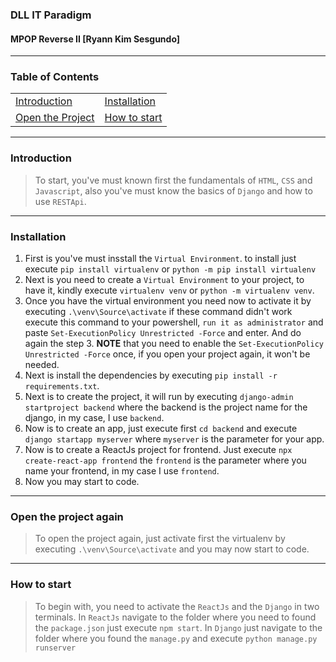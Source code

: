 ### DLL IT Paradigm
#### MPOP Reverse II [Ryann Kim Sesgundo]

---
### Table of Contents
| | |
|---|---|
| [Introduction](#introduction) | [Installation](#installation) |
| [Open the Project](#open-the-project-again) | [How to start](#how-to-start) |

---
### Introduction
> To start, you've must known first the fundamentals of `HTML`, `CSS` and `Javascript`, also you've must know the basics of `Django` and how to use `RESTApi`.

---
### Installation
1. First is you've must insstall the `Virtual Environment`. to install just execute `pip install virtualenv` or `python -m pip install virtualenv`
2. Next is you need to create a `Virtual Environment` to your project, to have it, kindly execute `virtualenv venv` or `python -m virtualenv venv`.
3. Once you have the virtual environment you need now to activate it by executing `.\venv\Source\activate` if these command didn't work execute this
command to your powershell, `run it as administrator` and paste `Set-ExecutionPolicy Unrestricted -Force` and enter. And do again the step 3. **NOTE** that you
need to enable the `Set-ExecutionPolicy Unrestricted -Force` once, if you open your project again, it won't be needed.
4. Next is install the dependencies by executing `pip install -r requirements.txt`.
5. Next is to create the project, it will run by executing `django-admin startproject backend` where the backend is the project name for the django, in my case,
I use `backend`.
6. Now is to create an app, just execute first `cd backend` and execute `django startapp myserver` where `myserver` is the parameter for your app.
7. Now is to create a ReactJs project for frontend. Just execute `npx create-react-app frontend` the `frontend` is the parameter where you name your
frontend, in my case I use `frontend`.
8. Now you may start to code.

---
### Open the project again
> To open the project again, just activate first the virtualenv by executing `.\venv\Source\activate` and you may now start to code.

---
### How to start
> To begin with, you need to activate the `ReactJs` and the `Django` in two terminals. In `ReactJs` navigate to the folder where you need to found
the `package.json` just execute `npm start`. In `Django` just navigate to the folder where you found the `manage.py` and execute `python manage.py runserver`

